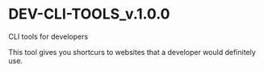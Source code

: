 # DEV-CLI-TOOLS_v.1.0.0
CLI tools for developers

This tool gives you shortcurs to websites that a developer
would definitely use.

